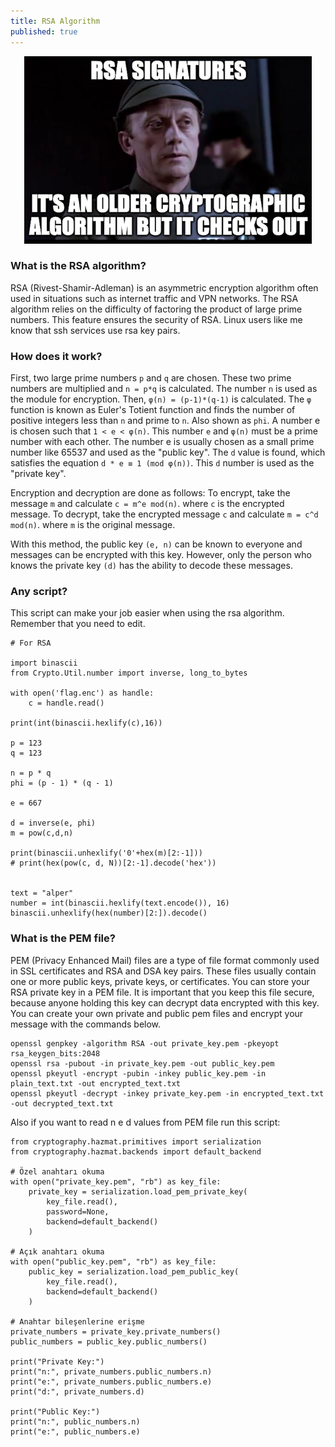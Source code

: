 ```yaml
---
title: RSA Algorithm
published: true
---
```


<p align="center">
  <img width="460" height="300" src="/assets/rsa.jpg">
</p>

### [](#header-3)What is the RSA algorithm?
RSA (Rivest-Shamir-Adleman) is an asymmetric encryption algorithm often used in situations such as internet traffic and VPN networks. The RSA algorithm relies on the difficulty of factoring the product of large prime numbers. This feature ensures the security of RSA. Linux users like me know that ssh services use rsa key pairs.

### [](#header-3)How does it work?
First, two large prime numbers ```p``` and ```q``` are chosen. These two prime numbers are multiplied and ```n = p*q``` is calculated. The number ```n``` is used as the module for encryption. Then, ```φ(n) = (p-1)*(q-1)``` is calculated. The ```φ``` function is known as Euler's Totient function and finds the number of positive integers less than ```n``` and prime to ```n```. Also shown as ```phi```. A number e is chosen such that ```1 < e < φ(n)```. This number ```e``` and ```φ(n)``` must be a prime number with each other. The number e is usually chosen as a small prime number like 65537 and used as the "public key". The ```d``` value is found, which satisfies the equation ```d * e ≡ 1 (mod φ(n))```. This ```d``` number is used as the "private key".

Encryption and decryption are done as follows:
To encrypt, take the message ```m``` and calculate ```c = m^e mod(n)```. where ```c``` is the encrypted message.
To decrypt, take the encrypted message ```c``` and calculate ```m = c^d mod(n)```. where ```m``` is the original message.

With this method, the public key ```(e, n)``` can be known to everyone and messages can be encrypted with this key. However, only the person who knows the private key ```(d)``` has the ability to decode these messages.

### [](#header-3)Any script?
This script can make your job easier when using the rsa algorithm. Remember that you need to edit.
```
# For RSA

import binascii
from Crypto.Util.number import inverse, long_to_bytes

with open('flag.enc') as handle:
    c = handle.read()

print(int(binascii.hexlify(c),16))

p = 123
q = 123

n = p * q
phi = (p - 1) * (q - 1)

e = 667

d = inverse(e, phi)
m = pow(c,d,n)

print(binascii.unhexlify('0'+hex(m)[2:-1]))
# print(hex(pow(c, d, N))[2:-1].decode('hex'))


text = "alper"
number = int(binascii.hexlify(text.encode()), 16) 
binascii.unhexlify(hex(number)[2:]).decode()
```

### [](#header-3)What is the PEM file?
PEM (Privacy Enhanced Mail) files are a type of file format commonly used in SSL certificates and RSA and DSA key pairs. These files usually contain one or more public keys, private keys, or certificates. You can store your RSA private key in a PEM file. It is important that you keep this file secure, because anyone holding this key can decrypt data encrypted with this key. You can create your own private and public pem files and encrypt your message with the commands below.

```
openssl genpkey -algorithm RSA -out private_key.pem -pkeyopt rsa_keygen_bits:2048
openssl rsa -pubout -in private_key.pem -out public_key.pem
openssl pkeyutl -encrypt -pubin -inkey public_key.pem -in plain_text.txt -out encrypted_text.txt
openssl pkeyutl -decrypt -inkey private_key.pem -in encrypted_text.txt -out decrypted_text.txt
```

Also if you want to read n e d values from PEM file run this script:

```
from cryptography.hazmat.primitives import serialization
from cryptography.hazmat.backends import default_backend

# Özel anahtarı okuma
with open("private_key.pem", "rb") as key_file:
    private_key = serialization.load_pem_private_key(
        key_file.read(),
        password=None,
        backend=default_backend()
    )

# Açık anahtarı okuma
with open("public_key.pem", "rb") as key_file:
    public_key = serialization.load_pem_public_key(
        key_file.read(),
        backend=default_backend()
    )

# Anahtar bileşenlerine erişme
private_numbers = private_key.private_numbers()
public_numbers = public_key.public_numbers()

print("Private Key:")
print("n:", private_numbers.public_numbers.n)
print("e:", private_numbers.public_numbers.e)
print("d:", private_numbers.d)

print("Public Key:")
print("n:", public_numbers.n)
print("e:", public_numbers.e)
```


